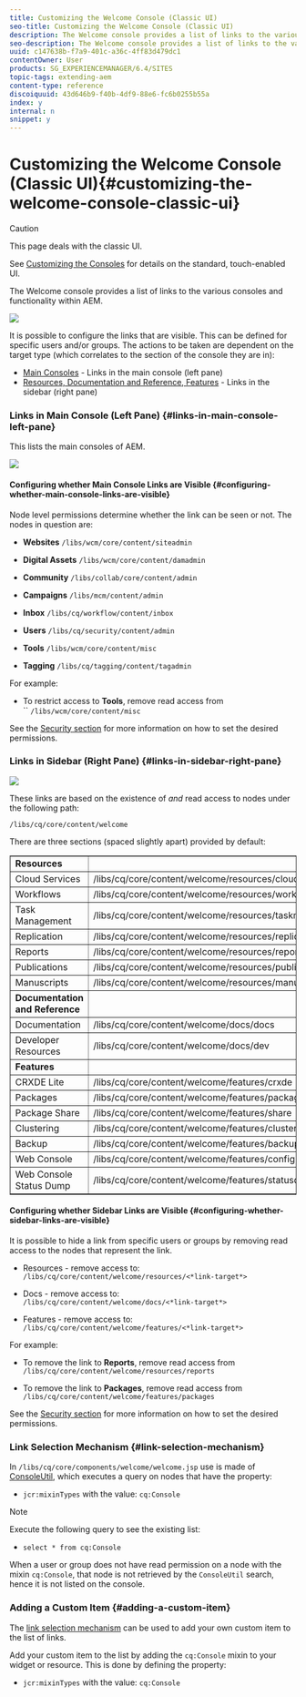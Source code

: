```yaml
---
title: Customizing the Welcome Console (Classic UI)
seo-title: Customizing the Welcome Console (Classic UI)
description: The Welcome console provides a list of links to the various consoles and functionality within AEM
seo-description: The Welcome console provides a list of links to the various consoles and functionality within AEM
uuid: c147638b-f7a9-401c-a36c-4ff83d479dc1
contentOwner: User
products: SG_EXPERIENCEMANAGER/6.4/SITES
topic-tags: extending-aem
content-type: reference
discoiquuid: 43d646b9-f40b-4df9-88e6-fc6b0255b55a
index: y
internal: n
snippet: y
---
```


# Customizing the Welcome Console (Classic UI){#customizing-the-welcome-console-classic-ui}

>[!CAUTION]
>
>This page deals with the classic UI.
>
>See [Customizing the Consoles](../../../sites/developing/using/customizing-consoles-touch.md) for details on the standard, touch-enabled UI.

The Welcome console provides a list of links to the various consoles and functionality within AEM.

![](assets/cq_welcomescreen.png)

It is possible to configure the links that are visible. This can be defined for specific users and/or groups. The actions to be taken are dependent on the target type (which correlates to the section of the console they are in):

* [Main Consoles](#linksinmainconsoleleftpane) - Links in the main console (left pane)
* [Resources, Documentation and Reference, Features](#linksinsidebarrightpane) - Links in the sidebar (right pane)

### Links in Main Console (Left Pane) {#links-in-main-console-left-pane}

This lists the main consoles of AEM.

![](assets/cq_welcomescreenmainconsole.png) 

#### Configuring whether Main Console Links are Visible {#configuring-whether-main-console-links-are-visible}

Node level permissions determine whether the link can be seen or not. The nodes in question are:

* **Websites** 
  `/libs/wcm/core/content/siteadmin`

* **Digital Assets** 
  `/libs/wcm/core/content/damadmin`

* **Community** 
  `/libs/collab/core/content/admin`

* **Campaigns** 
  `/libs/mcm/content/admin`

* **Inbox** 
  `/libs/cq/workflow/content/inbox`

* **Users** 
  `/libs/cq/security/content/admin`

* **Tools** 
  `/libs/wcm/core/content/misc`

* **Tagging** 
  `/libs/cq/tagging/content/tagadmin`

For example:

* To restrict access to **Tools**, remove read access from  
  `` `/libs/wcm/core/content/misc`

See the [Security section](../../../sites/administering/using/security.md) for more information on how to set the desired permissions.

### Links in Sidebar (Right Pane) {#links-in-sidebar-right-pane}

![](assets/cq_welcomescreensidebar.png)

These links are based on the existence of *and* read access to nodes under the following path:

`/libs/cq/core/content/welcome`

There are three sections (spaced slightly apart) provided by default:

<table border="1" cellpadding="1" cellspacing="0" width="100%"> 
 <tbody> 
  <tr> 
   <td width="150"><strong>Resources</strong></td> 
   <td> </td> 
  </tr> 
  <tr> 
   <td width="150"> Cloud Services</td> 
   <td><span class="code">/libs/cq/core/content/welcome/resources/cloudservices</span></td> 
  </tr> 
  <tr> 
   <td width="150"> Workflows</td> 
   <td><span class="code">/libs/cq/core/content/welcome/resources/workflows</span></td> 
  </tr> 
  <tr> 
   <td width="150"> Task Management</td> 
   <td><span class="code">/libs/cq/core/content/welcome/resources/taskmanager</span></td> 
  </tr> 
  <tr> 
   <td width="150"> Replication</td> 
   <td><span class="code">/libs/cq/core/content/welcome/resources/replication</span></td> 
  </tr> 
  <tr> 
   <td width="150"> Reports</td> 
   <td><span class="code">/libs/cq/core/content/welcome/resources/reports</span></td> 
  </tr> 
  <tr> 
   <td width="150"> Publications</td> 
   <td><span class="code">/libs/cq/core/content/welcome/resources/publishingadmin</span></td> 
  </tr> 
  <tr> 
   <td width="150"> Manuscripts</td> 
   <td><span class="code">/libs/cq/core/content/welcome/resources/manuscriptsadmin</span></td> 
  </tr> 
  <tr> 
   <td width="150"><strong>Documentation and Reference</strong></td> 
   <td> </td> 
  </tr> 
  <tr> 
   <td width="150"> Documentation</td> 
   <td><span class="code">/libs/cq/core/content/welcome/docs/docs</span></td> 
  </tr> 
  <tr> 
   <td width="150"> Developer Resources</td> 
   <td><span class="code">/libs/cq/core/content/welcome/docs/dev</span></td> 
  </tr> 
  <tr> 
   <td width="150"><strong>Features</strong></td> 
   <td> </td> 
  </tr> 
  <tr> 
   <td width="150"> CRXDE Lite</td> 
   <td><span class="code">/libs/cq/core/content/welcome/features/crxde</span></td> 
  </tr> 
  <tr> 
   <td width="150"> Packages</td> 
   <td><span class="code">/libs/cq/core/content/welcome/features/packages</span></td> 
  </tr> 
  <tr> 
   <td width="150"> Package Share</td> 
   <td><span class="code">/libs/cq/core/content/welcome/features/share</span></td> 
  </tr> 
  <tr> 
   <td width="150"> Clustering</td> 
   <td><span class="code">/libs/cq/core/content/welcome/features/cluster</span></td> 
  </tr> 
  <tr> 
   <td width="150"> Backup</td> 
   <td><span class="code">/libs/cq/core/content/welcome/features/backup</span></td> 
  </tr> 
  <tr> 
   <td width="150"> Web Console<br /> </td> 
   <td><span class="code">/libs/cq/core/content/welcome/features/config</span></td> 
  </tr> 
  <tr> 
   <td width="150"> Web Console Status Dump<br /> </td> 
   <td><span class="code">/libs/cq/core/content/welcome/features/statusdump</span></td> 
  </tr> 
 </tbody> 
</table>

#### Configuring whether Sidebar Links are Visible {#configuring-whether-sidebar-links-are-visible}

It is possible to hide a link from specific users or groups by removing read access to the nodes that represent the link.

* Resources - remove access to:  
  `/libs/cq/core/content/welcome/resources/<*link-target*>`

* Docs - remove access to:  
  `/libs/cq/core/content/welcome/docs/<*link-target*>`

* Features - remove access to:  
  `/libs/cq/core/content/welcome/features/<*link-target*>`

For example:

* To remove the link to **Reports**, remove read access from  
  `/libs/cq/core/content/welcome/resources/reports`  

* To remove the link to **Packages**, remove read access from  
  `/libs/cq/core/content/welcome/features/packages`

See the [Security section](../../../sites/administering/using/security.md) for more information on how to set the desired permissions.

### Link Selection Mechanism {#link-selection-mechanism}

In `/libs/cq/core/components/welcome/welcome.jsp` use is made of [ConsoleUtil](/sites/developing/using/reference-materials/javadoc/com/day/cq/commons/ConsoleUtil), which executes a query on nodes that have the property:

* `jcr:mixinTypes` with the value: `cq:Console`

>[!NOTE]
>
>Execute the following query to see the existing list:
>
>* `select * from cq:Console`
>

When a user or group does not have read permission on a node with the mixin `cq:Console`, that node is not retrieved by the `ConsoleUtil` search, hence it is not listed on the console.

### Adding a Custom Item {#adding-a-custom-item}

The [link selection mechanism](#linkselectionmechanism) can be used to add your own custom item to the list of links.

Add your custom item to the list by adding the `cq:Console` mixin to your widget or resource. This is done by defining the property:

* `jcr:mixinTypes` with the value: `cq:Console`

